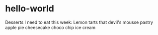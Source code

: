 # hello-world

Desserts I need to eat this week:
Lemon tarts
that devil's mousse pastry
apple pie
cheesecake
choco chip ice cream
